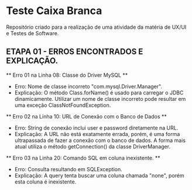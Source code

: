 # Teste Caixa Branca
Repositório criado para a realização de uma atividade da matéria de UX/UI e Testes de Software.

## ETAPA 01 - ERROS ENCONTRADOS E EXPLICAÇÃO.

** Erro 01 na Linha 08: Classe do Driver MySQL **
- Erro: Nome de classe incorreto "com.mysql.Driver.Manager".
- Explicação: O método Class.forName() é usado para carregar o JDBC dinamicamente. Utilizar um nome de classe incorreto pode resultar em uma exceção ClassNotFoundException.

** Erro 02 na Linha 10: URL de Conexão com o Banco de Dados **
- Erro: String de conexão inclui user e password diretamente na URL.
- Explicação: A URL não está exatamente errada, porém, é uma forma ultrapassada de fazer a conexão com o banco de dados. A forma mais atual utiliza o método getConnection() da classe DriverManager.

** Erro 03 na Linha 20: Comando SQL em coluna inexistente. **
- Erro: Consulta resultando em SQLException.
- Explicação: A query tenta buscar uma coluna chamada "none", porém esta coluna é inexistente. 
